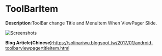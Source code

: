 # ToolBarItem
**Description**:ToolBar change Title and MenuItem When ViewPager Slide.

![Screenshots](https://2.bp.blogspot.com/-qnLKsp3W0DI/WHsrni_Tl5I/AAAAAAAAC9k/MkS9b0RqrVoOD41ksRMgSLH6Jy29fWhPACLcB/s320/ToolBarItem.gif)

**Blog Article(Chinese)**:https://solinariwu.blogspot.tw/2017/01/android-toolbarviewpagertitleitem.html
